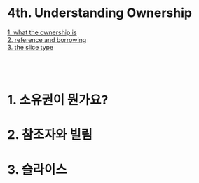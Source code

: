 4th. Understanding Ownership
=============
[1. what the ownership is](#1-소유권이-뭔가요)<br>
[2. reference and borrowing](#2-참조자와-빌림)<br>
[3. the slice type](#3-슬라이스)<br>
<br>
<br>
<br>

# 1. 소유권이 뭔가요?
# 2. 참조자와 빌림
# 3. 슬라이스
